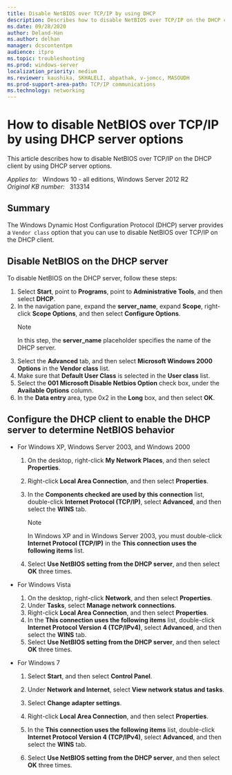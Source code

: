 ```yaml
---
title: Disable NetBIOS over TCP/IP by using DHCP
description: Describes how to disable NetBIOS over TCP/IP on the DHCP client by using DHCP server options.
ms.date: 09/28/2020
author: Deland-Han 
ms.author: delhan
manager: dcscontentpm
audience: itpro
ms.topic: troubleshooting
ms.prod: windows-server
localization_priority: medium
ms.reviewer: kaushika, SKHALELI, abpathak, v-jomcc, MASOUDH
ms.prod-support-area-path: TCP/IP communications
ms.technology: networking
---
```

# How to disable NetBIOS over TCP/IP by using DHCP server options

This article describes how to disable NetBIOS over TCP/IP on the DHCP client by using DHCP server options.

_Applies to:_ &nbsp; Windows 10 - all editions, Windows Server 2012 R2  
_Original KB number:_ &nbsp; 313314

## Summary

The Windows Dynamic Host Configuration Protocol (DHCP) server provides a `Vendor class` option that you can use to disable NetBIOS over TCP/IP on the DHCP client.

## Disable NetBIOS on the DHCP server

To disable NetBIOS on the DHCP server, follow these steps:

1. Select **Start**, point to **Programs**, point to **Administrative Tools**, and then select **DHCP**.
2. In the navigation pane, expand the **server_name**, expand **Scope**, right-click **Scope Options**, and then select **Configure Options**.
    > [!NOTE]
    > In this step, the **server_name** placeholder specifies the name of the DHCP server.
3. Select the **Advanced** tab, and then select **Microsoft Windows 2000 Options** in the **Vendor class** list.
4. Make sure that **Default User Class** is selected in the **User class** list.
5. Select the **001 Microsoft Disable Netbios Option** check box, under the **Available Options** column.
6. In the **Data entry** area, type 0x2 in the **Long** box, and then select **OK**.

## Configure the DHCP client to enable the DHCP server to determine NetBIOS behavior

- For Windows XP, Windows Server 2003, and Windows 2000

    1. On the desktop, right-click **My Network Places**, and then select **Properties**.
    2. Right-click **Local Area Connection**, and then select **Properties**.
    3. In the **Components checked are used by this connection** list, double-click **Internet Protocol (TCP/IP)**, select **Advanced**, and then select the **WINS** tab.

        > [!NOTE]
        > In Windows XP and in Windows Server 2003, you must double-click **Internet Protocol (TCP/IP)** in the **This connection uses the following items** list.
    4. Select **Use NetBIOS setting from the DHCP server**, and then select **OK** three times.

- For Windows Vista

    1. On the desktop, right-click **Network**, and then select **Properties**.
    2. Under **Tasks**, select **Manage network connections**.
    3. Right-click **Local Area Connection**, and then select **Properties**.
    4. In the **This connection uses the following items** list, double-click **Internet Protocol Version 4 (TCP/IPv4)**, select **Advanced**, and then select the **WINS** tab.
    5. Select **Use NetBIOS setting from the DHCP server**, and then select **OK** three times.

- For Windows 7

    1. Select **Start**, and then select **Control Panel**.
    2. Under **Network and Internet**, select **View network status and tasks**.

    3. Select **Change adapter settings**.
    4. Right-click **Local Area Connection**, and then select **Properties**.
    5. In the **This connection uses the following items** list, double-click **Internet Protocol Version 4 (TCP/IPv4)**, select **Advanced**, and then select the **WINS** tab.
    6. Select **Use NetBIOS setting from the DHCP server**, and then select **OK** three times.
